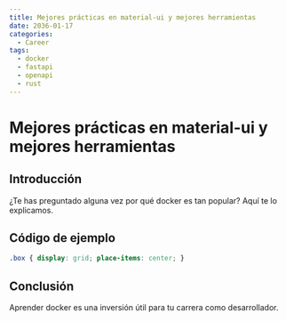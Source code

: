 ```yaml
---
title: Mejores prácticas en material-ui y mejores herramientas
date: 2036-01-17
categories:
  - Career
tags:
  - docker
  - fastapi
  - openapi
  - rust
---
```


# Mejores prácticas en material-ui y mejores herramientas

## Introducción

¿Te has preguntado alguna vez por qué docker es tan popular? Aquí te lo explicamos.

## Código de ejemplo

```css
.box { display: grid; place-items: center; }
```

## Conclusión

Aprender docker es una inversión útil para tu carrera como desarrollador.